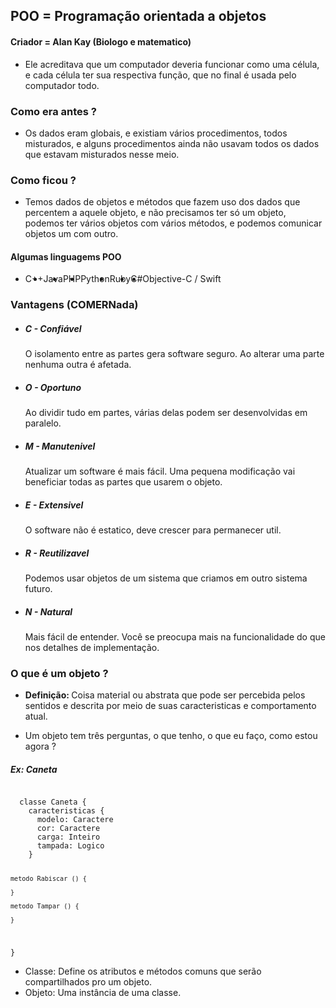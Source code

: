 ## POO = Programação orientada a objetos

#### Criador = <b>Alan Kay</b> (Biologo e matematico)

- Ele acreditava que um computador deveria funcionar como uma célula, e cada célula ter sua respectiva função, que no final é usada pelo computador todo.

### Como era antes ?

- Os dados eram globais, e existiam vários procedimentos, todos misturados, e alguns procedimentos ainda não usavam todos os dados que estavam misturados nesse meio.

### Como ficou ?

- Temos dados de objetos e métodos que fazem uso dos dados que percentem a aquele objeto, e não precisamos ter só um objeto, podemos ter vários objetos com vários métodos, e podemos comunicar objetos um com outro.

#### Algumas linguagems POO

<ul style="display: flex">
  <li>C++</li>
  <li>Java</li>
  <li>PHP</li>
  <li>Python</li>
  <li>Ruby</li>
  <li>C#</li>
  <li>Objective-C / Swift</li>
</ul>

### Vantagens (COMERNada)

<ul>
  <li>
    <h5>C - Confiável</h5>
    <p>O isolamento entre as partes gera software seguro. Ao alterar uma parte nenhuma outra é afetada.</p>
  </li>
    <li>
    <h5>O - Oportuno</h5>
    <p>Ao dividir tudo em partes, várias delas podem ser desenvolvidas em paralelo.</p>
  </li>
  <li>
    <h5>M - Manutenivel</h5>
    <p>Atualizar um software é mais fácil. Uma pequena modificação vai beneficiar todas as partes que usarem o objeto.</p>
  </li>
  <li>
    <h5>E - Extensivel</h5>
    <p>O software não é estatico, deve crescer para permanecer util.</p>
  </li>
  <li>
    <h5>R - Reutilizavel</h5>
    <p>Podemos usar objetos de um sistema que criamos em outro sistema futuro.</p>
  </li>
    <li>
    <h5>N - Natural</h5>
    <p>Mais fácil de entender. Você se preocupa mais na funcionalidade do que nos detalhes de implementação.</p>
  </li>
</ul>

### O que é um objeto ?

- <b>Definição: </b>Coisa material ou abstrata que pode ser percebida pelos sentidos e descrita por meio de suas caracteristicas e comportamento atual.

- Um objeto tem três perguntas, o que tenho, o que eu faço, como estou agora ?

##### Ex: Caneta

<code>
  classe Caneta {
    caracteristicas {
      modelo: Caractere
      cor: Caractere
      carga: Inteiro
      tampada: Logico
    }

    metodo Rabiscar () {

    }

    metodo Tampar () {

    }

}
</code>

- Classe: Define os atributos e métodos comuns que serão compartilhados pro um objeto.
- Objeto: Uma instância de uma classe.
